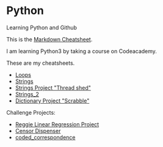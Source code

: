 # Python
Learning Python and Github

This is the [Markdown Cheatsheet](https://github.com/adam-p/markdown-here/wiki/Markdown-Cheatsheet).

I am learning Python3 by taking a course on Codeacademy. 

These are my cheatsheets.
* [Loops](https://github.com/briansegs/Python/blob/master/loops_cheatsheet.py)
* [Strings](https://github.com/briansegs/Python/blob/master/Strings_Cheatsheet.py)
* [Strings Project "Thread shed"](https://github.com/briansegs/Python/blob/master/Project_Strings-Thread%20Shed.py)
* [Strings_2](https://github.com/briansegs/Python/blob/master/Strings_Cheatsheet_2.py)
* [Dictionary Project "Scrabble"](https://github.com/briansegs/Python/blob/f78f5019de466bcf57cf2846344d35f1217399cd/Project_Dictionary-Scrabble.py)

Challenge Projects:
* [Reggie Linear Regression Project](https://www.codecademy.com/courses/learn-python-3/informationals/python3-reggies-linear-regression)
* [Censor Dispenser](https://www.codecademy.com/practice/projects/censor-dispenser)
* [coded_correspondence](https://www.codecademy.com/courses/learn-python-3/informationals/python3-coded-communication)

